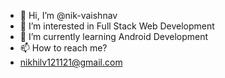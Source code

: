 - 👋 Hi, I’m @nik-vaishnav
- 👀 I’m interested in Full Stack Web Development
- 🌱 I’m currently learning Android Development
- 📫 How to reach me?
- nikhilv121121@gmail.com

<!---
nik-vaishnav/nik-vaishnav is a ✨ special ✨ repository because its `README.md` (this file) appears on your GitHub profile.
You can click the Preview link to take a look at your changes.
--->
